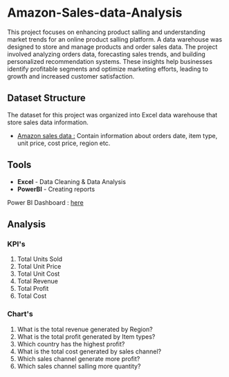 # Amazon-Sales-data-Analysis 
This project focuses on enhancing product salling and understanding market trends for an online product salling platform. A data warehouse was designed to store and manage products and order sales data. The project involved analyzing orders data, forecasting sales trends, and building personalized recommendation systems. These insights help businesses identify profitable segments and optimize marketing efforts, leading to growth and increased customer satisfaction.

## Dataset Structure
The dataset for this project was organized into Excel data warehouse that store sales data information.
  - [Amazon sales data :](https://github.com/jemisha29/Amazon-Sales-data-Analysis/blob/main/Amazon%20Sales%20data.csv) Contain information about orders date, item type, unit price, cost price, region etc.

## Tools

  * **Excel** - Data Cleaning & Data Analysis
  * **PowerBI** - Creating reports

  Power BI Dashboard : [here](https://app.powerbi.com/groups/me/reports/84dda7c5-5a02-41a6-a33b-70278be6c204/0fae7b3990808f180cff?experience=power-bi)
  
## Analysis 
### KPI's
  1. Total Units Sold
  2. Total Unit Price
  3. Total Unit Cost
  4. Total Revenue
  5. Total Profit
  6. Total Cost

### Chart's 
  1. What is the total revenue generated by Region?
  2. What is the total profit generated by Item types?
  3. Which country has the highest profit?
  4. What is the total cost generated by sales channel?
  5. Which sales channel generate more profit?
  6. Which sales channel salling more quantity?
 
